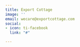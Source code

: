 ```yaml
---
title: Export Cottage
image: ''
email: wecare@exportcottage.com
social:
- icon: ti-facebook
  link: "#"

---
```

